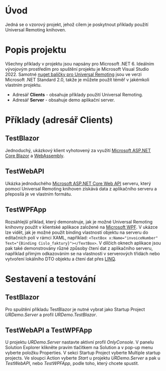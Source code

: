 # Úvod 
Jedná se o vzorový projekt, jehož cílem je poskytnout příklady použití Universal Remoting knihoven.

# Popis projektu
Všechny příklady v projektu jsou napsány pro Microsoft .NET 6. Ideálním vývojovým prostředím pro spuštění projektu je Microsoft Visual Studio 2022. 
Samotné [nuget balíčky pro Universal Remoting](https://www.nuget.org/packages/TescoSW.OW.Remoting.Universal/) jsou ve verzi Microsoft .NET Standard 2.0, takže je můžete použít téměř v jakémkoli vlastním projektu.
* Adresář **Clients** - obsahuje příklady použití Universal Remoting.
* Adresář **Server** - obsahuje demo aplikační server.

# Příklady (adresář Clients)

## TestBlazor
Jednoduchý, ukázkový klient vyhotovený za využití [Microsoft ASP.NET Core Blazor](https://docs.microsoft.com/cs-cz/aspnet/core/blazor/?view=aspnetcore-6.0) a [WebAssembly](https://webassembly.org/).

## TestWebAPI
Ukázka jednoduchého [Microsoft ASP.NET Core Web API](https://docs.microsoft.com/cs-cz/aspnet/core/web-api/?view=aspnetcore-6.0) serveru, který pomocí Universal Remoting knihoven získává data z aplikačního serveru a přeposílá je ve vlastním formátu.

## TestWPFApp
Rozsáhlejší příklad, který demonstruje, jak je možné Universal Remoting knihovny použít v klientské aplikace založené na [Microsoft WPF](https://docs.microsoft.com/cs-cz/dotnet/desktop/wpf/?view=netdesktop-6.0). V ukázce lze vidět, jak je možné 
použít binding vlastností objektu na serveru do editačních polí v rámci XAML, například: `<TextBox x:Name="invoiceNumber" Text="{Binding Cislo_faktury}"></TextBox>`. V dílčích oknech aplikace jsou pak také demonstrovány různé způsoby čtení dat z 
aplikačního serveru, například přímým odkazováním se na vlastnosti v serverových třídách nebo vytvoření lokálního DTO objektu a čtení dat přes [LINQ](https://docs.microsoft.com/cs-cz/dotnet/csharp/programming-guide/concepts/linq/).

# Sestavení a testování

## TestBlazor
Pro spuštění příkladu TestBlazor je nutné vybrat jako Startup Project *URDemo.Server* a profil *URDemo.TestBlazor*.

## TestWebAPI a TestWPFApp
U projektu *URDemo.Server* nastavte aktivní profil *OnlyConsole*. V panelu Solution Explorer klikněte pravím tlačítkem na Solution a v pop-up menu vyberte položku Properties. V sekci Startup Project vyberte Multiple startup projects. 
Ve sloupci Action vyberte *Start* u projektu *URDemo.Server* a pak u *TestWebAPI*, nebo *TestWPFApp*, podle toho, který chcete spustit.